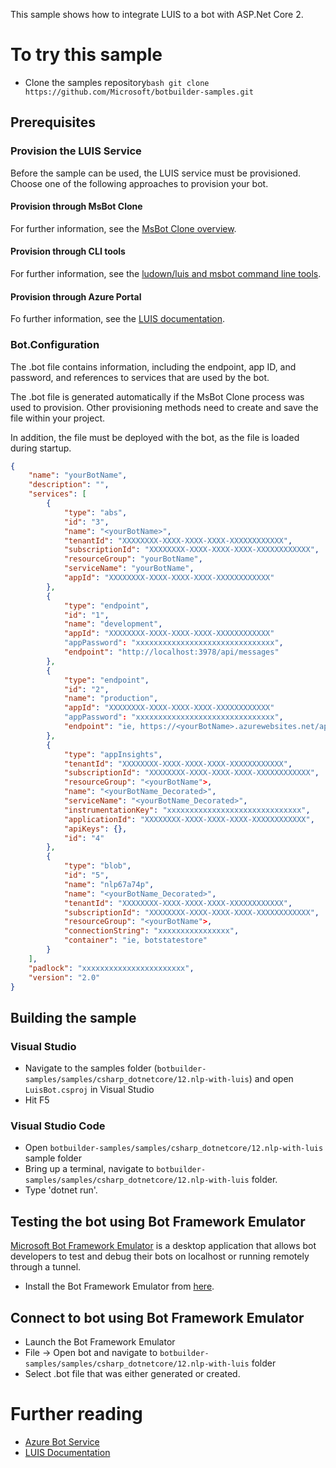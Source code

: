 ﻿This sample shows how to integrate LUIS to a bot with ASP.Net Core 2. 

# To try this sample
- Clone the samples repository
​```bash
git clone https://github.com/Microsoft/botbuilder-samples.git
​```

## Prerequisites
### Provision the LUIS Service
Before the sample can be used, the LUIS service must be provisioned.  Choose one of the following approaches to provision your bot.

#### Provision through MsBot Clone
For further information, see the [MsBot Clone overview]().

#### Provision through CLI tools
For further information, see the [ludown/luis and msbot command line tools](https://docs.microsoft.com/en-us/azure/bot-service/bot-builder-tools?view=azure-bot-service-4.0).

#### Provision through Azure Portal
Fo further information, see the [LUIS documentation](https://docs.microsoft.com/en-us/azure/cognitive-services/luis/).

### Bot.Configuration
The .bot file contains information, including the endpoint, app ID, and password, and references to services that are used by the bot. 

The .bot file is generated automatically if the MsBot Clone process was used to provision.  Other provisioning methods need to create and save the file within your project. 

In addition, the file must be deployed with the bot, as  the file is loaded during startup.

```json
{
    "name": "yourBotName",
    "description": "",
    "services": [
        {
            "type": "abs",
            "id": "3",
            "name": "<yourBotName>",
            "tenantId": "XXXXXXXX-XXXX-XXXX-XXXX-XXXXXXXXXXXX",
            "subscriptionId": "XXXXXXXX-XXXX-XXXX-XXXX-XXXXXXXXXXXX",
            "resourceGroup": "yourBotName",
            "serviceName": "yourBotName",
            "appId": "XXXXXXXX-XXXX-XXXX-XXXX-XXXXXXXXXXXX"
        },
        {
            "type": "endpoint",
            "id": "1",
            "name": "development",
            "appId": "XXXXXXXX-XXXX-XXXX-XXXX-XXXXXXXXXXXX"
            "appPassword": "xxxxxxxxxxxxxxxxxxxxxxxxxxxxxxx",
            "endpoint": "http://localhost:3978/api/messages"
        },
        {
            "type": "endpoint",
            "id": "2",
            "name": "production",
            "appId": "XXXXXXXX-XXXX-XXXX-XXXX-XXXXXXXXXXXX"
            "appPassword": "xxxxxxxxxxxxxxxxxxxxxxxxxxxxxxx",
            "endpoint": "ie, https://<yourBotName>.azurewebsites.net/api/messages"
        },
        {
            "type": "appInsights",
            "tenantId": "XXXXXXXX-XXXX-XXXX-XXXX-XXXXXXXXXXXX",
            "subscriptionId": "XXXXXXXX-XXXX-XXXX-XXXX-XXXXXXXXXXXX",
            "resourceGroup": "<yourBotName">,
            "name": "<yourBotName_Decorated>",
            "serviceName": "<yourBotName_Decorated>",
            "instrumentationKey": "xxxxxxxxxxxxxxxxxxxxxxxxxxxxxx",
            "applicationId": "XXXXXXXX-XXXX-XXXX-XXXX-XXXXXXXXXXXX",
            "apiKeys": {},
            "id": "4"
        },
        {
            "type": "blob",
            "id": "5",
            "name": "nlp67a74p",
            "name": "<yourBotName_Decorated>",
            "tenantId": "XXXXXXXX-XXXX-XXXX-XXXX-XXXXXXXXXXXX",
            "subscriptionId": "XXXXXXXX-XXXX-XXXX-XXXX-XXXXXXXXXXXX",
            "resourceGroup": "<yourBotName">,
            "connectionString": "xxxxxxxxxxxxxxxx",
            "container": "ie, botstatestore"
        }
    ],
    "padlock": "xxxxxxxxxxxxxxxxxxxxxxx",
    "version": "2.0"
}
```


## Building the sample
### Visual Studio
- Navigate to the samples folder (`botbuilder-samples/samples/csharp_dotnetcore/12.nlp-with-luis`) and open `LuisBot.csproj` in Visual Studio 
- Hit F5

### Visual Studio Code
- Open `botbuilder-samples/samples/csharp_dotnetcore/12.nlp-with-luis` sample folder
- Bring up a terminal, navigate to `botbuilder-samples/samples/csharp_dotnetcore/12.nlp-with-luis` folder.
- Type 'dotnet run'.

## Testing the bot using Bot Framework Emulator
[Microsoft Bot Framework Emulator](https://aka.ms/botframeworkemulator) is a desktop application that allows bot developers to test and debug
their bots on localhost or running remotely through a tunnel.
- Install the Bot Framework Emulator from [here](https://aka.ms/botframeworkemulator).

## Connect to bot using Bot Framework Emulator
- Launch the Bot Framework Emulator
- File -> Open bot and navigate to `botbuilder-samples/samples/csharp_dotnetcore/12.nlp-with-luis` folder
- Select <your bot config>.bot file that was either generated or created.

# Further reading
- [Azure Bot Service](https://docs.microsoft.com/en-us/azure/bot-service/bot-service-overview-introduction?view=azure-bot-service-4.0)
- [LUIS Documentation](https://docs.microsoft.com/en-us/azure/cognitive-services/LUIS/)
```

```